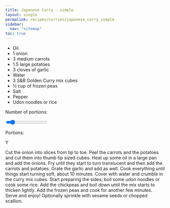 ```yaml
---
title: Japanese Curry - simple
layout: single
permalink: recipes/curries/japanese_curry_simple
sidebar:
  nav: "sitemap"
toc: true
---
```


- Oil
- 1 onion
- 3 medium carrots
- 1.5 large potatoes
- 3 cloves of garlic
- Water
- 3 S&B Golden Curry mix cubes
- ½ cup of frozen peas
- Salt
- Pepper
- Udon noodles or rice

<meta name="viewport" content="width=device-width, initial-scale=1">
<style>
.slidecontainer {
  width: 100%;
}

.slider {
  -webkit-appearance: none;
  width: 100%;
  height: 15px;
  border-radius: 5px;
  background: #ffd4d4;
  outline: none;
  opacity: 0.7;
  -webkit-transition: .2s;
  transition: opacity .2s;
}

.slider:hover {
  opacity: 1;
}

.slider::-webkit-slider-thumb {
  -webkit-appearance: none;
  appearance: none;
  width: 25px;
  height: 25px;
  border-radius: 50%;
  background: #b5fff8;
  cursor: pointer;
}

.slider::-moz-range-thumb {
  width: 25px;
  height: 25px;
  border-radius: 50%;
  background: #f2f2f2;
  cursor: pointer;
}
</style>
<body>

Number of portions:

<div class="slidecontainer">
  <input type="range" min="1" max="10" value="2" class="slider" id="myRange">
  <p>Portions: <span id="demo"></span></p>
</div>

<script>
var slider = document.getElementById("myRange");
var output = document.getElementById("demo");
output.innerHTML = slider.value;

slider.oninput = function() {
  output.innerHTML = this.value;
}
</script>
Y

Cut the onion into slices from tip to toe. Peel the carrots and the potatoes and cut 
them into thumb tip sized cubes. Heat up some oil in a large pan and add the onions. 
Fry until they start to turn translucent and then add the carrots and potatoes. 
Grate the garlic and add as well. Cook everything until things start turning soft, 
about 10 minutes. Cover with water and crumble in the curry mix cubes. Start preparing 
the sides; boil some udon noodles or cook some rice. Add the chickpeas and boil down 
until the mix starts to thicken lightly. Add the frozen peas and cook for another 
few minutes. Serve and enjoy! Optionally sprinkle with sesame seeds or chopped scallion.

